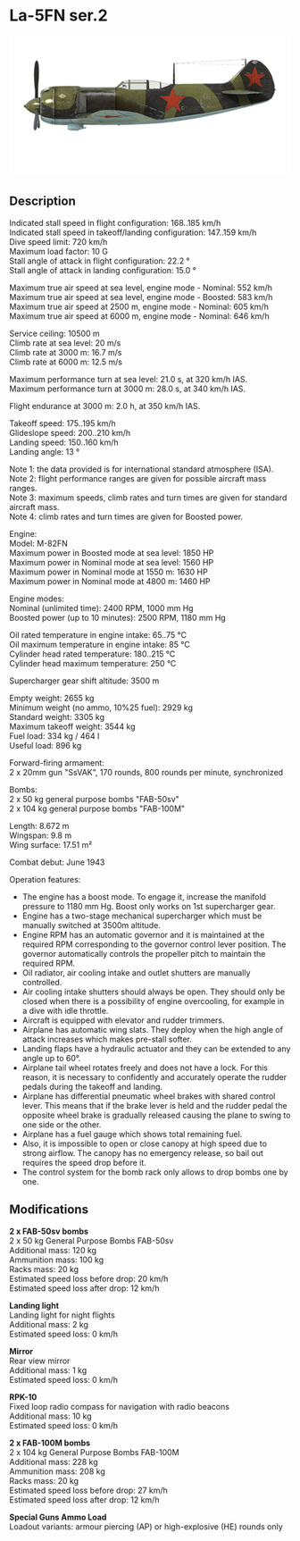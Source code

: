 # La-5FN ser.2

![la5fns2](../images/planes/la5fns2.png)

## Description

Indicated stall speed in flight configuration: 168..185 km/h  
Indicated stall speed in takeoff/landing configuration: 147..159 km/h  
Dive speed limit: 720 km/h  
Maximum load factor: 10 G  
Stall angle of attack in flight configuration: 22.2 °  
Stall angle of attack in landing configuration: 15.0 °  
  
Maximum true air speed at sea level, engine mode - Nominal: 552 km/h  
Maximum true air speed at sea level, engine mode - Boosted: 583 km/h  
Maximum true air speed at 2500 m, engine mode - Nominal: 605 km/h  
Maximum true air speed at 6000 m, engine mode - Nominal: 646 km/h  
  
Service ceiling: 10500 m  
Climb rate at sea level: 20 m/s  
Climb rate at 3000 m: 16.7 m/s  
Climb rate at 6000 m: 12.5 m/s  
  
Maximum performance turn at sea level: 21.0 s, at 320 km/h IAS.  
Maximum performance turn at 3000 m: 28.0 s, at 340 km/h IAS.  
  
Flight endurance at 3000 m: 2.0 h, at 350 km/h IAS.  
  
Takeoff speed: 175..195 km/h  
Glideslope speed: 200..210 km/h  
Landing speed: 150..160 km/h  
Landing angle: 13 °  
  
Note 1: the data provided is for international standard atmosphere (ISA).  
Note 2: flight performance ranges are given for possible aircraft mass ranges.  
Note 3: maximum speeds, climb rates and turn times are given for standard aircraft mass.  
Note 4: climb rates and turn times are given for Boosted power.  
  
Engine:  
Model: M-82FN  
Maximum power in Boosted mode at sea level: 1850 HP  
Maximum power in Nominal mode at sea level: 1560 HP  
Maximum power in Nominal mode at 1550 m: 1630 HP  
Maximum power in Nominal mode at 4800 m: 1460 HP  
  
Engine modes:  
Nominal (unlimited time): 2400 RPM, 1000 mm Hg  
Boosted power (up to 10 minutes): 2500 RPM, 1180 mm Hg  
  
Oil rated temperature in engine intake: 65..75 °C  
Oil maximum temperature in engine intake: 85 °C  
Cylinder head rated temperature: 180..215 °C  
Cylinder head maximum temperature: 250 °C  
  
Supercharger gear shift altitude: 3500 m  
  
Empty weight: 2655 kg  
Minimum weight (no ammo, 10%25 fuel): 2929 kg  
Standard weight: 3305 kg  
Maximum takeoff weight: 3544 kg  
Fuel load: 334 kg / 464 l  
Useful load: 896 kg  
  
Forward-firing armament:  
2 x 20mm gun "SsVAK", 170 rounds, 800 rounds per minute, synchronized  
  
Bombs:  
2 x 50 kg general purpose bombs "FAB-50sv"  
2 x 104 kg general purpose bombs "FAB-100M"  
  
Length: 8.672 m  
Wingspan: 9.8 m  
Wing surface: 17.51 m²  
  
Combat debut: June 1943  
  
Operation features:  
- The engine has a boost mode. To engage it, increase the manifold pressure to 1180 mm Hg. Boost only works on 1st supercharger gear.  
- Engine has a two-stage mechanical supercharger which must be manually switched at 3500m altitude.  
- Engine RPM has an automatic governor and it is maintained at the required RPM corresponding to the governor control lever position. The governor automatically controls the propeller pitch to maintain the required RPM.  
- Oil radiator, air cooling intake and outlet shutters are manually controlled.  
- Air cooling intake shutters should always be open. They should only be closed when there is a possibility of engine overcooling, for example in a dive with idle throttle.  
- Aircraft is equipped with elevator and rudder trimmers.  
- Airplane has automatic wing slats. They deploy when the high angle of attack increases which makes pre-stall softer.  
- Landing flaps have a hydraulic actuator and they can be extended to any angle up to 60°.  
- Airplane tail wheel rotates freely and does not have a lock. For this reason, it is necessary to confidently and accurately operate the rudder pedals during the takeoff and landing.  
- Airplane has differential pneumatic wheel brakes with shared control lever. This means that if the brake lever is held and the rudder pedal the opposite wheel brake is gradually released causing the plane to swing to one side or the other.  
- Airplane has a fuel gauge which shows total remaining fuel.  
- Also, it is impossible to open or close canopy at high speed due to strong airflow. The canopy has no emergency release, so bail out requires the speed drop before it.  
- The control system for the bomb rack only allows to drop bombs one by one.

## Modifications

**2 x FAB-50sv bombs**  
2 x 50 kg General Purpose Bombs FAB-50sv  
Additional mass: 120 kg  
Ammunition mass: 100 kg  
Racks mass: 20 kg  
Estimated speed loss before drop: 20 km/h  
Estimated speed loss after drop: 12 km/h

**Landing light**  
Landing light for night flights  
Additional mass: 2 kg  
Estimated speed loss: 0 km/h

**Mirror**  
Rear view mirror  
Additional mass: 1 kg  
Estimated speed loss: 0 km/h

**RPK-10**  
Fixed loop radio compass for navigation with radio beacons  
Additional mass: 10 kg  
Estimated speed loss: 0 km/h

**2 x FAB-100M bombs**  
2 x 104 kg General Purpose Bombs FAB-100M  
Additional mass: 228 kg  
Ammunition mass: 208 kg  
Racks mass: 20 kg  
Estimated speed loss before drop: 27 km/h  
Estimated speed loss after drop: 12 km/h

**Special Guns Ammo Load**  
Loadout variants: armour piercing (AP) or high-explosive (HE) rounds only
